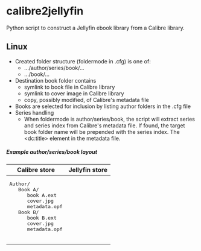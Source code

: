 # calibre2jellyfin
Python script to construct a Jellyfin ebook library from a Calibre library.

## Linux 

* Created folder structure (foldermode in .cfg) is one of:
  * .../author/series/book/...
  * .../book/...
* Destination book folder contains
  * symlink to book file in Calibre library
  * symlink to cover image in Calibre library
  * copy, possibly modified, of Calibre's metadata file
* Books are selected for inclusion by listing author folders in the .cfg file
* Series handling
  * When foldermode is author/series/book, the script will extract series and series index from Calibre's metadata file.  If found, the target book folder name will be prepended with the series index.  The \<dc:title\> element in the metadata file.

##### Example author/series/book layout 
<table>
  <thead>
    <tr><th>Calibre store</th><th>Jellyfin store</th></tr>
  </thead>
 <tbody>
  <tr>
   <td><pre>
Author/
   Book A/
      book A.ext
      cover.jpg
      metadata.opf
   Book B/
      book B.ext
      cover.jpg
      metadata.opf
   </pre>
   </td>
   <td></td>
  </tr>
 </tbody>
</table>

